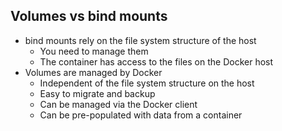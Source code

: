 ## Volumes vs bind mounts
* bind mounts rely on the file system structure of the host
  * You need to manage them
  * The container has access to the files on the Docker host
* Volumes are managed by Docker
  * Independent of the file system structure on the host
  * Easy to migrate and backup
  * Can be managed via the Docker client
  * Can be pre-populated with data from a container
